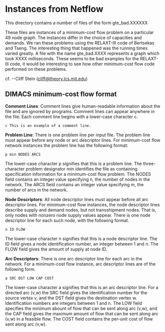 # Instances from Netflow

This directory contains a number of files of the form gte_bad.XXXXXX

These files are instances of a minimum-cost flow problem on a
particular 49 node graph. The instances differ in the choice of
capacities and demands. We ran these problems using the RELAXT-III
code of Bertsekas and Tseng. The interesting thing that happened was
the running times varied greatly. A file with the name gte_bad.XXXX
represents a graph which took XXXX milliseconds. These seems to be
bad examples for the RELAXT-III code, it would be interesting to see
how other minimum-cost flow code performed on these problems.

cf. --Cliff Stein (cliff@theory.lcs.mit.edu)

## DIMACS minimum-cost flow format

**Comment Lines**: Comment lines give human-readable information about the file and are ignored by programs. Comment lines can appear anywhere in the file. Each comment line begins with a lower-case character c.

    c This is an example of a comment line.

**Problem Line**: There is one problem line per input file. The problem line must appear before any node or arc descriptor lines. For minimum-cost flow network instances the problem line has the following format:

    p min NODES ARCS

The lower-case character p signifies that this is a problem line. The three-character problem designator min identifies the file as containing specification information for a minimum-cost flow problem. The NODES field contains an integer value specifying n, the number of nodes in the network. The ARCS field contains an integer value specifying m, the number of arcs in the network.

**Node Descriptors**: All node descriptor lines must appear before all arc descriptor lines. For minimum-cost flow instances, the node descriptor lines describe supply and demand nodes, but not transshipment nodes. That is, only nodes with nonzero node supply values appear. There is one node descriptor line for each such node, with the following format.

    n ID FLOW

The lower-case character n signifies that this is a node descriptor line. The ID field gives a node identification number, an integer between 1 and n. The FLOW field gives the amount of supply at node ID.

**Arc Descriptors**: There is one arc descriptor line for each arc in the network. For a minimum-cost flow instance, arc descriptor lines are of the following form.

    a SRC DST LOW CAP COST

The lower-case character a signifies that this is an arc descriptor line. For a directed arc (v,w) the SRC field gives the identification number for the source vertex v, and the DST field gives the destination vertex w. Identification numbers are integers between 1 and n. The LOW field specifies the minimum abount of flow that can be sent along arc (v,w), and the CAP field gives the maximum amount of flow that can be sent along arc (v,w) in a feasible flow. The COST field contains the per-unit cost of flow sent along arc (v,w).

